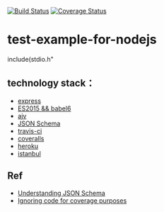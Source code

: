 [![Build Status](https://travis-ci.org/BigcoorLabs/test-example-for-nodejs.svg?branch=master)](https://travis-ci.org/bigcoorDev/test-example-for-nodejs)
[![Coverage Status](https://coveralls.io/repos/github/bigcoorDev/test-example-for-nodejs/badge.svg)](https://coveralls.io/github/bigcoorDev/test-example-for-nodejs)
# test-example-for-nodejs
include(stdio.h"

## technology stack：

- [express](http://www.expressjs.com.cn/4x/api.html)
- [ES2015 && babel6](https://babeljs.io/docs/learn-es2015/)
- [ajv](https://github.com/epoberezkin/ajv)
- [JSON Schema](https://spacetelescope.github.io/understanding-json-schema/)
- [travis-ci](https://travis-ci.org/bigcoorDev/test-example-for-nodejs)
- [coveralls](https://github.com/nickmerwin/node-coveralls)
- [heroku](https://www.heroku.com/)
- [istanbul](https://github.com/gotwarlost/istanbul)

## Ref

- [Understanding JSON Schema](https://spacetelescope.github.io/understanding-json-schema/)
- [Ignoring code for coverage purposes](https://github.com/gotwarlost/istanbul/blob/master/ignoring-code-for-coverage.md)
